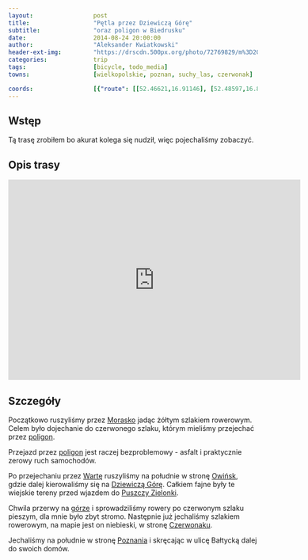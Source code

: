 ```yaml
---
layout:                 post
title:                  "Pętla przez Dziewiczą Górę"
subtitle:               "oraz poligon w Biedrusku"
date:                   2014-08-24 20:00:00
author:                 "Aleksander Kwiatkowski"
header-ext-img:         "https://drscdn.500px.org/photo/72769829/m%3D2048/4b485a721e98ab52687a2ac696ce2f20"
categories:             trip
tags:                   [bicycle, todo_media]
towns:                  [wielkopolskie, poznan, suchy_las, czerwonak]

coords:                 [{"route": [[52.46621,16.91146], [52.48597,16.89068], [52.49611,16.85309], [52.50760,16.88828], [52.52077,16.91146], [52.53038,16.91437], [52.54291,16.94888], [52.54082,16.96622], [52.54071,16.97171], [52.53152,16.97840], [52.51377,16.97411], [52.50844,16.99162], [52.49935,17.00192], [52.49507,17.00029], [52.48289,17.00819], [52.48111,17.01480], [52.47808,17.00218], [52.46464,16.98175], [52.45334,16.98484], [52.42645,16.97797], [52.42729,16.96570], [52.44021,16.95008], [52.44278,16.94124], [52.44278,16.92064], [52.46485,16.91798], [52.46658,16.91068]], "type": "bicycle"}]
---
```


[wiki-morasko]:                  https://pl.wikipedia.org/wiki/Morasko
[wiki-poligon-biedrusko]:        https://pl.wikipedia.org/wiki/Poligon_Biedrusko
[wiki-annowo]:                   https://pl.wikipedia.org/wiki/Annowo_(wojew%C3%B3dztwo_wielkopolskie)
[wiki-dziewicza-gora]:           https://pl.wikipedia.org/wiki/Dziewicza_G%C3%B3ra_(Pojezierze_Wielkopolskie)
[wiki-owinska]:                  https://pl.wikipedia.org/wiki/Owi%C5%84ska
[wiki-warta]:                    https://pl.wikipedia.org/wiki/Warta
[wiki-puszcza-zielonka]:         https://pl.wikipedia.org/wiki/Park_Krajobrazowy_Puszcza_Zielonka
[wiki-czerwonak]:                https://pl.wikipedia.org/wiki/Czerwonak_(powiat_pozna%C5%84ski)
[wiki-poznan]:                   https://pl.wikipedia.org/wiki/Pozna%C5%84


Wstęp
-----

Tą trasę zrobiłem bo akurat kolega się nudził, więc pojechaliśmy zobaczyć.

Opis trasy
----------

<iframe height='405' width='590' frameborder='0' allowtransparency='true' scrolling='no' src='https://www.strava.com/activities/184718842/embed/3f397c7c3567a473d9ed4dd9959e6ce44e2cc219'></iframe>

Szczegóły
---------

Początkowo ruszyliśmy przez [Morasko][wiki-morasko] jadąc żółtym szlakiem rowerowym. Celem
było dojechanie do czerwonego szlaku, którym mieliśmy przejechać przez
[poligon][wiki-poligon-biedrusko].

Przejazd przez [poligon][wiki-poligon-biedrusko] jest raczej bezproblemowy - asfalt
i praktycznie zerowy ruch samochodów.

Po przejechaniu przez [Wartę][wiki-warta] ruszyliśmy na południe w stronę
[Owińsk][wiki-owinska], gdzie dalej kierowaliśmy się na [Dziewiczą Górę][wiki-dziewicza-gora].
Całkiem fajne były te wiejskie tereny przed wjazdem do [Puszczy Zielonki][wiki-puszcza-zielonka].

Chwila przerwy na [górze][wiki-dziewicza-gora] i sprowadziliśmy rowery po czerwonym
szlaku pieszym, dla mnie było zbyt stromo. Następnie już jechaliśmy szlakiem
rowerowym, na mapie jest on niebieski, w stronę [Czerwonaku][wiki-czerwonak].

Jechaliśmy na południe w stronę [Poznania][wiki-poznan] i skręcając w ulicę
Bałtycką dalej do swoich domów.
